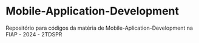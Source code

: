 # Mobile-Application-Development

Repositório para códigos da matéria de Mobile-Aplication-Development na FIAP - 2024 - 2TDSPR
